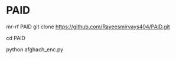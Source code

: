# PAlD

mr-rf PAlD
git clone
https://github.com/Rayeesmirvays404/PAlD.git

cd PAlD

python afghach_enc.py

